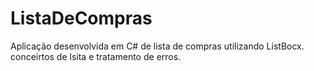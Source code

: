 # ListaDeCompras
Aplicação desenvolvida em C# de lista de compras utilizando ListBocx. conceirtos de lsita e tratamento de erros.
